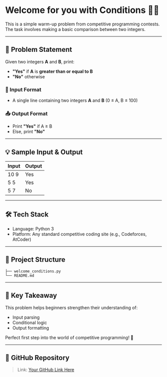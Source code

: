 # Welcome for you with Conditions 🧠✅

This is a simple warm-up problem from competitive programming contests. The task involves making a basic comparison between two integers.

---

## 📝 Problem Statement

Given two integers **A** and **B**, print:

- **"Yes"** if **A** is **greater than or equal to B**
- **"No"** otherwise

### 🔢 Input Format

- A single line containing two integers **A** and **B** (0 ≤ A, B ≤ 100)

### 📤 Output Format

- Print **"Yes"** if A ≥ B
- Else, print **"No"**

---

## 💡 Sample Input & Output

| Input | Output |
| ----- | ------ |
| 10 9  | Yes    |
| 5 5   | Yes    |
| 5 7   | No     |

---

## 🛠 Tech Stack

- Language: Python 3
- Platform: Any standard competitive coding site (e.g., Codeforces, AtCoder)

---

## 📁 Project Structure

```
├── welcome_conditions.py
└── README.md
```

---

## 📌 Key Takeaway

This problem helps beginners strengthen their understanding of:

- Input parsing
- Conditional logic
- Output formatting

Perfect first step into the world of competitive programming! 🚀

---

## 🔗 GitHub Repository

> Link: [Your GitHub Link Here]([https://github.com/pragyandhar](https://github.com/pragyandhar/cf-blitz)) 
